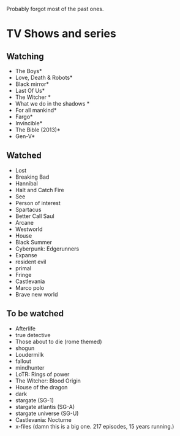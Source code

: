 Probably forgot most of the past ones. 

# TV Shows and series

## Watching

- The Boys*
- Love, Death & Robots*
- Black mirror*
- Last Of Us*
- The Witcher *
- What we do in the shadows *
- For all mankind*
- Fargo*
- Invincible*
- The Bible (2013)*
- Gen-V*

## Watched
- Lost
- Breaking Bad
- Hannibal
- Halt and Catch Fire
- See
- Person of interest
- Spartacus
- Better Call Saul
- Arcane
- Westworld
- House
- Black Summer
- Cyberpunk: Edgerunners
- Expanse
- resident evil
- primal
- Fringe
- Castlevania
- Marco polo
- Brave new world



## To be watched

- Afterlife
- true detective
- Those about to die (rome themed)
- shogun
- Loudermilk
- fallout
- mindhunter
- LoTR: Rings of power
- The Witcher: Blood Origin
- House of the dragon
- dark
- stargate (SG-1)
- stargate atlantis (SG-A)
- stargate universe (SG-U)
- Castlevania: Nocturne
- x-files (damn this is a big one. 217 episodes, 15 years running.)
